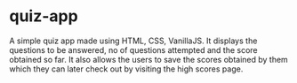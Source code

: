 # quiz-app
A simple quiz app made using HTML, CSS, VanillaJS.
It displays the questions to be answered, no of questions attempted and the score obtained so far. It also allows the users to save the scores obtained by them which they can later check out by visiting the high scores page.

